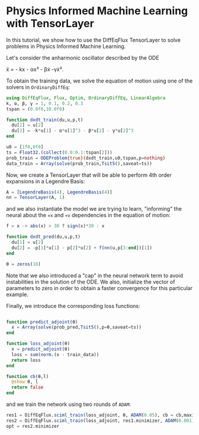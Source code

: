 # Physics Informed Machine Learning with TensorLayer

In this tutorial, we show how to use the DiffEqFlux TensorLayer to solve problems
in Physics Informed Machine Learning.

Let's consider the anharmonic oscillator described by the ODE

ẍ = - kx - αx³ - βẋ -γẋ³.

To obtain the training data, we solve the equation of motion using one of the
solvers in `OrdinaryDiffEq`:

```julia
using DiffEqFlux, Flux, Optim, OrdinaryDiffEq, LinearAlgebra
k, α, β, γ = 1, 0.1, 0.2, 0.3
tspan = (0.0f0,10.0f0)

function dxdt_train(du,u,p,t)
  du[1] = u[2]
  du[2] = -k*u[1] - α*u[1]^3 - β*u[2] - γ*u[2]^3
end

u0 = [1f0,0f0]
ts = Float32.(collect(0.0:0.1:tspan[2]))
prob_train = ODEProblem{true}(dxdt_train,u0,tspan,p=nothing)
data_train = Array(solve(prob_train,Tsit5(),saveat=ts))
```

Now, we create a TensorLayer that will be able to perform 4th order expansions in
a Legendre Basis:

```julia
A = [LegendreBasis(4), LegendreBasis(4)]
nn = TensorLayer(A, 1)
```

and we also instantiate the model we are trying to learn, "informing" the neural
about the `∝x` and `∝v` dependencies in the equation of motion:

```julia
f = x -> abs(x) > 30 ? sign(x)*30 : x

function dxdt_pred(du,u,p,t)
  du[1] = u[2]
  du[2] = -p[1]*u[1] - p[2]*u[2] + f(nn(u,p[3:end])[1])
end

θ = zeros(18)
```

Note that we also introduced a "cap" in the neural network term to avoid instabilities
in the solution of the ODE. We also, initialize the vector of parameters to zero
in order to obtain a faster convergence for this particular example.

Finally, we introduce the corresponding loss functions:

```julia

function predict_adjoint(θ)
  x = Array(solve(prob_pred,Tsit5(),p=θ,saveat=ts))
end

function loss_adjoint(θ)
  x = predict_adjoint(θ)
  loss = sum(norm.(x - train_data))
  return loss
end

function cb(θ,l)
  @show θ, l
  return false
end
```

and we train the network using two rounds of `ADAM`:

```julia
res1 = DiffEqFlux.sciml_train(loss_adjoint, θ, ADAM(0.05), cb = cb,maxiters=200)
res2 = DiffEqFlux.sciml_train(loss_adjoint, res1.minimizer, ADAM(0.001), cb = cb,maxiters=300)
opt = res2.minimizer
```
